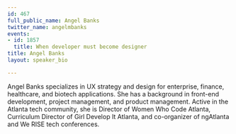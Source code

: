 ```yaml
---
id: 467
full_public_name: Angel Banks
twitter_name: angelmbanks
events:
- id: 1857
  title: When developer must become designer
title: Angel Banks
layout: speaker_bio

---
```

Angel Banks specializes in UX strategy and design for enterprise, finance, healthcare, and biotech applications. She has a background in front-end development, project management, and product management. Active in the Atlanta tech community, she is Director of Women Who Code Atlanta, Curriculum Director of Girl Develop It Atlanta, and co-organizer of ngAtlanta and We RISE tech conferences. 